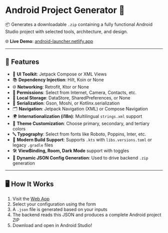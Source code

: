 # Android Project Generator 🚀

📦 Generates a downloadable `.zip` containing a fully functional Android Studio project with selected tools, architecture, and design.

🌐 **Live Demo**: [android-launcher.netlify.app](https://android-launcher.netlify.app/)

---

## 🔧 Features

- 🎨 **UI Toolkit**: Jetpack Compose or XML Views
- 📚 **Dependency Injection**: Hilt, Koin or None
- 🌐 **Networking**: Retrofit, Ktor or None
- 🔐 **Permissions**: Select from Internet, Camera, Contacts, etc.
- 💾 **Local Storage**: DataStore, SharedPreferences, or None
- 🧩 **Serialization**: Gson, Moshi, or Kotlinx.serialization
- 🗂 **Navigation**: Jetpack Navigation (XML) or Compose Navigation
- 🌍 **Internationalization (i18n)**: Multilingual `strings.xml` support
- 🎨 **Theme Customization**: Choose primary, secondary, and tertiary colors
- 🔤 **Typography**: Select from fonts like Roboto, Poppins, Inter, etc.
- 🧪 **Modern Build Support**: Supports `.kts` with `libs.versions.toml` or legacy `.gradle` files
- 🛠 **ViewBinding, Room, Dark Mode** support with toggles
- 🔄 **Dynamic JSON Config Generation**: Used to drive backend `.zip` generation

---

## 🖥️ How It Works

1. Visit the [Web App](https://android-launcher.netlify.app/)
2. Select your configuration using the form
3. A `.json` file is generated based on your inputs
4. The backend reads this JSON and produces a complete Android project ZIP
5. Download and open in Android Studio!
